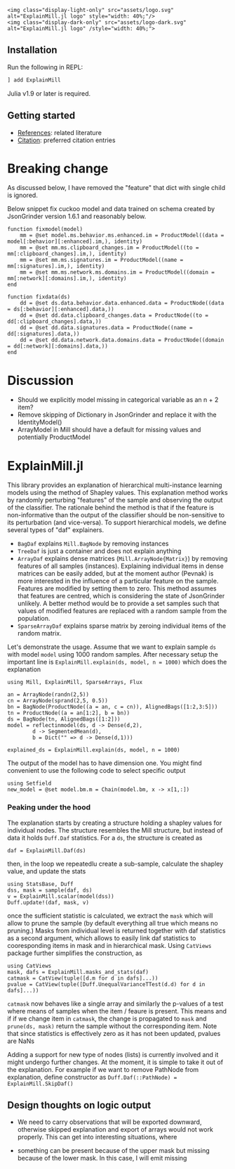 ```@raw html
<img class="display-light-only" src="assets/logo.svg" alt="ExplainMill.jl logo" style="width: 40%;"/>
<img class="display-dark-only" src="assets/logo-dark.svg" alt="ExplainMill.jl logo" /style="width: 40%;">
```

## Installation

Run the following in REPL:

```julia
] add ExplainMill
```

Julia v1.9 or later is required.

## Getting started

* [References](@ref): related literature
* [Citation](@ref): preferred citation entries


# Breaking change
As discussed below, I have removed the "feature" that dict with single child is ignored. 

Below snippet fix cuckoo model and data trained on schema created by  JsonGrinder version 1.6.1 and reasonably below.

```
function fixmodel(model)
	mm = @set model.ms.behavior.ms.enhanced.im = ProductModel((data = model[:behavior][:enhanced].im,), identity)
	mm = @set mm.ms.clipboard_changes.im = ProductModel((to = mm[:clipboard_changes].im,), identity)
	mm = @set mm.ms.signatures.im = ProductModel((name = mm[:signatures].im,), identity)
	mm = @set mm.ms.network.ms.domains.im = ProductModel((domain = mm[:network][:domains].im,), identity)
end

function fixdata(ds)
	dd = @set ds.data.behavior.data.enhanced.data = ProductNode((data = ds[:behavior][:enhanced].data,))
	dd = @set dd.data.clipboard_changes.data = ProductNode((to = dd[:clipboard_changes].data,))
	dd = @set dd.data.signatures.data = ProductNode((name = dd[:signatures].data,))
	dd = @set dd.data.network.data.domains.data = ProductNode((domain = dd[:network][:domains].data,))
end
```

# Discussion

* Should we explicitly model missing in categorical variable as an n + 2 item?
* Remove skipping of Dictionary in JsonGrinder and replace it with the IdentityModel()
* ArrayModel in Mill should have a default for missing values and potentially ProductModel

# ExplainMill.jl

This library provides an explanation of hierarchical multi-instance learning
models using the method of Shapley values. This explanation method works by
randomly perturbing "features" of the sample and observing the output of the
classifier. The rationale behind the method is that if the feature is
non-informative than the output of the classifier should be non-sensitive
to its perturbation (and vice-versa). To support hierarchical models,
we define several types of "daf" explainers.
* `BagDaf` explains `Mill.BagNode` by removing instances
* `TreeDaf` is just a container and does not explain anything
* `ArrayDaf` explains dense matrices (`Mill.ArrayNode{Matrix}`) by removing
features of all samples (instances). Explaining individual items in dense
matrices can be easily added, but at the moment author (Pevnak) is more interested in the influence of a particular feature on the sample. Features are modified by setting them to zero. This method assumes that features are centred, which is considering the state of JsonGrinder unlikely. A better method would be to provide a set samples such that values of modified features are replaced with a random sample from the population.
* `SparseArrayDaf` explains sparse matrix by zeroing individual items of the
random matrix.

Let's demonstrate the usage. Assume that we want to explain sample `ds` with
model `model` using 1000 random samples. After necessary setup the important
line is `ExplainMill.explain(ds, model, n = 1000)` which does the explanation

```
using Mill, ExplainMill, SparseArrays, Flux

an = ArrayNode(randn(2,5))
cn = ArrayNode(sprand(2,5, 0.5))
bn = BagNode(ProductNode((a = an, c = cn)), AlignedBags([1:2,3:5]))
tn = ProductNode((a = an[1:2], b = bn))
ds = BagNode(tn, AlignedBags([1:2]))
model = reflectinmodel(ds, d -> Dense(d,2),
		d -> SegmentedMean(d),
		b = Dict("" => d -> Dense(d,1)))

explained_ds = ExplainMill.explain(ds, model, n = 1000)
```

The output of the model has to have dimension one. You might find convenient
to use the following code to select specific output

```
using Setfield
new_model = @set model.bm.m = Chain(model.bm, x -> x[1,:])
```

### Peaking under the hood
The explanation starts by creating a structure holding a shapley values for
individual nodes. The structure resembles the Mill structure, but instead of
data it holds `Duff.Daf` statistics. For a `ds`, the structure is created as

```
daf = ExplainMill.Daf(ds)
```

then, in the loop we repeatedlu create a sub-sample, calculate the shapley value,
and update the stats

```
using StatsBase, Duff
dss, mask = sample(daf, ds)
v = ExplainMill.scalar(model(dss))
Duff.update!(daf, mask, v)
```

once the sufficient statistic is calculated, we extract the `mask` which will
allow to prune the sample (by default everything all true which means no
pruning.) Masks from individual level is returned together with daf statistics
as a second argument, which allows to easily link daf statistics to
cooresponding items in mask and in hierarchical mask. Using `CatViews` package
further simplifies the construction, as

```
using CatViews
mask, dafs = ExplainMill.masks_and_stats(daf)
catmask = CatView(tuple([d.m for d in dafs]...))
pvalue = CatView(tuple([Duff.UnequalVarianceTTest(d.d) for d in dafs]...))
```

`catmask` now behaves like a single array and similarly the p-values of a test
where means of samples when the item / feaure is present. This means and if
if we change item in `catmask`, the change is propagated to `mask` and
`prune(ds, mask)` return the sample without the corresponding item. Note that
since statistics is effectively zero as it has not been updated, pvalues are NaNs

Adding a support for new type of nodes (lists) is currently involved and it
might undergo further changes. At the moment, it is simple to take it out of
the explanation. For example if we want to remove PathNode from explanation,
define constructor as `Duff.Daf(::PathNode) = ExplainMill.SkipDaf()`

## Design thoughts on logic output

* We need to carry observations that will be exported downward, otherwise skipped explanation and export of arrays would not work properly. This can get into interesting situations, where 
- something can be present because of the upper mask but missing because of the lower mask. In this case, I will emit missing
